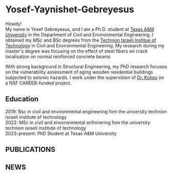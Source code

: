 # Yosef-Yaynishet-Gebreyesus

Howdy!<br>
My name is Yosef Gebreyesus, and I am a Ph.D. student at [Texas A&M University](https://www.google.com/search?client=safari&rls=en&q=texas+a%26m+university&ie=UTF-8&oe=UTF-8) in the Department of Civil and Environmental Engineering. I obtained my MSc and BSc degrees from the [Technion Israeli Institue of Technology](https://www.technion.ac.il/en/about/) in Civil and Environmental Engineering. My research during my master's degree was focusing on the effect of steel fibers on  crack localisation on normal reinforced concrete beams <br>

With strong background in Structural Engineering, my PhD research focuses on the vulnerability assessment of aging wooden residential buildings subjected to seismic hazards. I work under the supervision of [Dr. Koliou](https://engineering.tamu.edu/civil/profiles/koliou-maria.html) on a NSF CAREER-funded project.


## Education
2019: Bsc in civil and environmental engineering fom the university technion israeli institute of technology <br>
2022: MSc in civil and envoronmental enfinnering fom the university technion israeli institute of technology<br>
2023-present: PhD Student at Texas A&M University

## PUBLICATIONS


## NEWS
